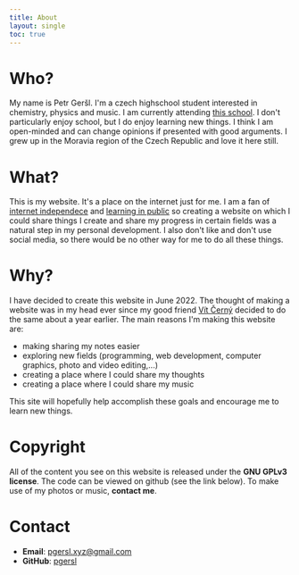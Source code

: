 ```yaml
---
title: About
layout: single
toc: true
---
```

# Who?
My name is Petr Geršl. I'm a czech highschool student interested in chemistry, physics and music. I am currently attending [this school](https://www.cmgp.cz/). I don't particularly enjoy school, but I do enjoy learning new things. I think I am open-minded and can change opinions if presented with good arguments. I grew up in the Moravia region of the Czech Republic and love it here still.
# What?
This is my website. It's a place on the internet just for me. I am a fan of [internet independece](https://www.youtube.com/watch?v=bdKZVIGRAKQ&list=PL-p5XmQHB_JRRnoQyjOfioJdDmu87DIJc) and [learning in public](https://www.swyx.io/learn-in-public/) so creating a website on which I could share things I create and share my progress in certain fields was a natural step in my personal development. I also don't like and don't use social media, so there would be no other way for me to do all these things.   
# Why?
I have decided to create this website in June 2022. The thought of making a website was in my head ever since my good friend [Vít Černý](https://vitcerny.xyz/) decided to do the same about a year earlier.
The main reasons I'm making this website are:  
- making sharing my notes easier
- exploring new fields (programming, web development, computer graphics, photo and video editing,...)
- creating a place where I could share my thoughts
- creating a place where I could share my music  
  
This site will hopefully help accomplish these goals and encourage me to learn new things.
# Copyright
All of the content you see on this website is released under the **GNU GPLv3 license**. The code can be viewed on github (see the link below). To make use of my photos or music, **contact me**.
# Contact
- **Email**: <a href="mailto:pgersl.xyz@gmail.com">pgersl.xyz@gmail.com</a>  
- **GitHub**: [pgersl](https://github.com/pgersl)